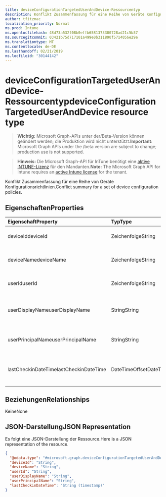 ```yaml
---
title: deviceConfigurationTargetedUserAndDevice-Ressourcentyp
description: Konflikt Zusammenfassung für eine Reihe von Geräte Konfigurationsrichtlinien.
author: tfitzmac
localization_priority: Normal
ms.prod: Intune
ms.openlocfilehash: 48d73a532f08b0effb6581373300728ad21c5b37
ms.sourcegitcommit: 03421b75d717101a499e0b311890f5714056e29e
ms.translationtype: MT
ms.contentlocale: de-DE
ms.lasthandoff: 02/21/2019
ms.locfileid: "30144142"
---
```

# <a name="deviceconfigurationtargeteduseranddevice-resource-type"></a><span data-ttu-id="3d4c1-103">deviceConfigurationTargetedUserAndDevice-Ressourcentyp</span><span class="sxs-lookup"><span data-stu-id="3d4c1-103">deviceConfigurationTargetedUserAndDevice resource type</span></span>

> <span data-ttu-id="3d4c1-104">**Wichtig:** Microsoft Graph-APIs unter der/Beta-Version können geändert werden; die Produktion wird nicht unterstützt.</span><span class="sxs-lookup"><span data-stu-id="3d4c1-104">**Important:** Microsoft Graph APIs under the /beta version are subject to change; production use is not supported.</span></span>

> <span data-ttu-id="3d4c1-105">**Hinweis:** Die Microsoft Graph-API für InTune benötigt eine [aktive INTUNE-Lizenz](https://go.microsoft.com/fwlink/?linkid=839381) für den Mandanten.</span><span class="sxs-lookup"><span data-stu-id="3d4c1-105">**Note:** The Microsoft Graph API for Intune requires an [active Intune license](https://go.microsoft.com/fwlink/?linkid=839381) for the tenant.</span></span>

<span data-ttu-id="3d4c1-106">Konflikt Zusammenfassung für eine Reihe von Geräte Konfigurationsrichtlinien.</span><span class="sxs-lookup"><span data-stu-id="3d4c1-106">Conflict summary for a set of device configuration policies.</span></span>

## <a name="properties"></a><span data-ttu-id="3d4c1-107">Eigenschaften</span><span class="sxs-lookup"><span data-stu-id="3d4c1-107">Properties</span></span>
|<span data-ttu-id="3d4c1-108">Eigenschaft</span><span class="sxs-lookup"><span data-stu-id="3d4c1-108">Property</span></span>|<span data-ttu-id="3d4c1-109">Typ</span><span class="sxs-lookup"><span data-stu-id="3d4c1-109">Type</span></span>|<span data-ttu-id="3d4c1-110">Beschreibung</span><span class="sxs-lookup"><span data-stu-id="3d4c1-110">Description</span></span>|
|:---|:---|:---|
|<span data-ttu-id="3d4c1-111">deviceId</span><span class="sxs-lookup"><span data-stu-id="3d4c1-111">deviceId</span></span>|<span data-ttu-id="3d4c1-112">Zeichenfolge</span><span class="sxs-lookup"><span data-stu-id="3d4c1-112">String</span></span>|<span data-ttu-id="3d4c1-113">Die ID des Geräts in der einchecken.</span><span class="sxs-lookup"><span data-stu-id="3d4c1-113">The id of the device in the checkin.</span></span>|
|<span data-ttu-id="3d4c1-114">deviceName</span><span class="sxs-lookup"><span data-stu-id="3d4c1-114">deviceName</span></span>|<span data-ttu-id="3d4c1-115">Zeichenfolge</span><span class="sxs-lookup"><span data-stu-id="3d4c1-115">String</span></span>|<span data-ttu-id="3d4c1-116">Der Name des Geräts in der einchecken.</span><span class="sxs-lookup"><span data-stu-id="3d4c1-116">The name of the device in the checkin.</span></span>|
|<span data-ttu-id="3d4c1-117">userId</span><span class="sxs-lookup"><span data-stu-id="3d4c1-117">userId</span></span>|<span data-ttu-id="3d4c1-118">Zeichenfolge</span><span class="sxs-lookup"><span data-stu-id="3d4c1-118">String</span></span>|<span data-ttu-id="3d4c1-119">Die ID des Benutzers in der einchecken.</span><span class="sxs-lookup"><span data-stu-id="3d4c1-119">The id of the user in the checkin.</span></span>|
|<span data-ttu-id="3d4c1-120">userDisplayName</span><span class="sxs-lookup"><span data-stu-id="3d4c1-120">userDisplayName</span></span>|<span data-ttu-id="3d4c1-121">String</span><span class="sxs-lookup"><span data-stu-id="3d4c1-121">String</span></span>|<span data-ttu-id="3d4c1-122">Der Anzeigename des Benutzers in der Einchecken</span><span class="sxs-lookup"><span data-stu-id="3d4c1-122">The display name of the user in the checkin</span></span>|
|<span data-ttu-id="3d4c1-123">userPrincipalName</span><span class="sxs-lookup"><span data-stu-id="3d4c1-123">userPrincipalName</span></span>|<span data-ttu-id="3d4c1-124">String</span><span class="sxs-lookup"><span data-stu-id="3d4c1-124">String</span></span>|<span data-ttu-id="3d4c1-125">Der UPN des Benutzers beim Einchecken.</span><span class="sxs-lookup"><span data-stu-id="3d4c1-125">The UPN of the user in the checkin.</span></span>|
|<span data-ttu-id="3d4c1-126">lastCheckinDateTime</span><span class="sxs-lookup"><span data-stu-id="3d4c1-126">lastCheckinDateTime</span></span>|<span data-ttu-id="3d4c1-127">DateTimeOffset</span><span class="sxs-lookup"><span data-stu-id="3d4c1-127">DateTimeOffset</span></span>|<span data-ttu-id="3d4c1-128">Letzter Eincheck Zeitpunkt für dieses Benutzer/Gerät-Paar.</span><span class="sxs-lookup"><span data-stu-id="3d4c1-128">Last checkin time for this user/device pair.</span></span>|

## <a name="relationships"></a><span data-ttu-id="3d4c1-129">Beziehungen</span><span class="sxs-lookup"><span data-stu-id="3d4c1-129">Relationships</span></span>
<span data-ttu-id="3d4c1-130">Keine</span><span class="sxs-lookup"><span data-stu-id="3d4c1-130">None</span></span>

## <a name="json-representation"></a><span data-ttu-id="3d4c1-131">JSON-Darstellung</span><span class="sxs-lookup"><span data-stu-id="3d4c1-131">JSON Representation</span></span>
<span data-ttu-id="3d4c1-132">Es folgt eine JSON-Darstellung der Ressource.</span><span class="sxs-lookup"><span data-stu-id="3d4c1-132">Here is a JSON representation of the resource.</span></span>
<!-- {
  "blockType": "resource",
  "@odata.type": "microsoft.graph.deviceConfigurationTargetedUserAndDevice"
}
-->
``` json
{
  "@odata.type": "#microsoft.graph.deviceConfigurationTargetedUserAndDevice",
  "deviceId": "String",
  "deviceName": "String",
  "userId": "String",
  "userDisplayName": "String",
  "userPrincipalName": "String",
  "lastCheckinDateTime": "String (timestamp)"
}
```




